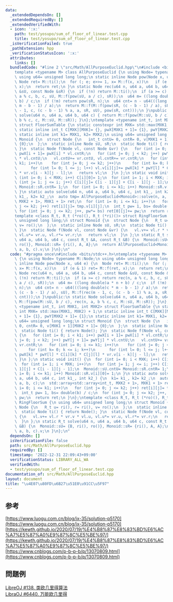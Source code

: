 ```yaml
---
data:
  _extendedDependsOn: []
  _extendedRequiredBy: []
  _extendedVerifiedWith:
  - icon: ':x:'
    path: test/yosupo/sum_of_floor_of_linear.test.cpp
    title: test/yosupo/sum_of_floor_of_linear.test.cpp
  _isVerificationFailed: true
  _pathExtension: hpp
  _verificationStatusIcon: ':x:'
  attributes:
    links: []
  bundledCode: "#line 2 \"src/Math/AllPurposeEuclid.hpp\"\n#include <bits/stdc++.h>\n\
    template <typename M> class AllPurposeEuclid {\n using Node= typename M::Node;\n\
    \ using u64= unsigned long long;\n static inline Node pow(Node x, u64 e) {\n \
    \ Node ret= M::ti();\n  for (; e; e>>= 1, x= M::f(x, x))\n   if (e & 1) ret= M::f(ret,\
    \ x);\n  return ret;\n }\n static Node rec(u64 n, u64 a, u64 b, u64 c, const Node\
    \ &sU, const Node &sR) {\n  if (!n) return M::ti();\n  if (a >= c) return rec(n,\
    \ a % c, b, c, sU, M::f(pow(sU, a / c), sR));\n  u64 m= ((long double)a * n +\
    \ b) / c;\n  if (!m) return pow(sR, n);\n  u64 cnt= n - u64(((long double)c *\
    \ m - b - 1) / a);\n  return M::f(M::f(pow(sR, (c - b - 1) / a), sU), M::f(rec(m\
    \ - 1, c, (c - b - 1) % a, a, sR, sU), pow(sR, cnt)));\n }\npublic:\n static Node\
    \ solve(u64 n, u64 a, u64 b, u64 c) { return M::f(pow(M::sU, b / c), rec(n, a,\
    \ b % c, c, M::sU, M::sR)); }\n};\ntemplate <typename int_t, int MXK1, int MXK2>\
    \ struct FloorSumTable {\n static constexpr int MXK= std::max(MXK1, MXK2) + 1;\n\
    \ static inline int_t C[MXK][MXK]= {}, pwX[MXK1 + 1]= {1}, pwY[MXK2 + 1]= {1};\n\
    \ static inline int k1= MXK1, k2= MXK2;\n using u64= unsigned long long;\n struct\
    \ Monoid {\n  struct Node {\n   int_t cntU= 0, cntR= 0, v[MXK1 + 1][MXK2 + 1]=\
    \ {0};\n  };\n  static inline Node sU, sR;\n  static Node ti() { return Node();\
    \ }\n  static Node f(Node vl, const Node &vr) {\n   for (int i= 0; i < k1; i++)\
    \ pwX[i + 1]= pwX[i] * vl.cntR;\n   for (int j= 0; j < k2; j++) pwY[j + 1]= pwY[j]\
    \ * vl.cntU;\n   vl.cntU+= vr.cntU, vl.cntR+= vr.cntR;\n   for (int i= 0; i <=\
    \ k1; i++)\n    for (int j= 0; j <= k2; j++)\n     for (int k= 0; k <= i; k++)\n\
    \      for (int l= 0; l <= j; l++) vl.v[i][j]+= pwX[k] * pwY[l] * C[i][k] * C[j][l]\
    \ * vr.v[i - k][j - l];\n   return vl;\n  }\n };\n static void init() {\n  for\
    \ (int i= 0; i < MXK; i++) C[i][0]= 1;\n  for (int i= 1; i < MXK; i++)\n   for\
    \ (int j= 1; j <= i; j++) C[i][j]= C[i - 1][j] + C[i - 1][j - 1];\n  Monoid::sU.cntU=\
    \ Monoid::sR.cntR= 1;\n  for (int i= 0; i <= k1; i++) Monoid::sR.v[i][0]= 1;\n\
    \ }\n static auto solve(u64 n, u64 a, u64 b, u64 c, int k1_, int k2_) {\n  k1=\
    \ k1_, k2= k2_;\n  auto tmp= AllPurposeEuclid<Monoid>::solve(n, a, b, c);\n  std::array<std::array<int_t,\
    \ MXK2 + 1>, MXK1 + 1> ret;\n  for (int i= 0; i <= k1; i++)\n   for (int j= 0;\
    \ j <= k2; j++) ret[i][j]= tmp.v[i][j];\n  int_t pw= 1, bs= double(b) / c;\n \
    \ for (int j= 0; j <= k2; j++, pw*= bs) ret[0][j]+= pw;\n  return ret;\n }\n};\n\
    template <class R_t, R_t (*ro)(), R_t (*ri)()> struct RingFloorSum {\n using u64=\
    \ unsigned long long;\n struct Monoid {\n  struct Node {\n   R_t u= ri(), r= ri(),\
    \ v= ro();\n  };\n  static inline Node sU, sR;\n  static Node ti() { return Node();\
    \ }\n  static Node f(Node vl, const Node &vr) {\n   vl.v+= vl.r * vr.v * vl.u,\
    \ vl.u*= vr.u, vl.r*= vr.r;\n   return vl;\n  }\n };\n static R_t solve(u64 n,\
    \ u64 a, u64 b, u64 c, const R_t &A, const R_t &B) {\n  Monoid::sU= {B, ri(),\
    \ ro()}, Monoid::sR= {ri(), A, A};\n  return AllPurposeEuclid<Monoid>::solve(n,\
    \ a, b, c).v;\n }\n};\n"
  code: "#pragma once\n#include <bits/stdc++.h>\ntemplate <typename M> class AllPurposeEuclid\
    \ {\n using Node= typename M::Node;\n using u64= unsigned long long;\n static\
    \ inline Node pow(Node x, u64 e) {\n  Node ret= M::ti();\n  for (; e; e>>= 1,\
    \ x= M::f(x, x))\n   if (e & 1) ret= M::f(ret, x);\n  return ret;\n }\n static\
    \ Node rec(u64 n, u64 a, u64 b, u64 c, const Node &sU, const Node &sR) {\n  if\
    \ (!n) return M::ti();\n  if (a >= c) return rec(n, a % c, b, c, sU, M::f(pow(sU,\
    \ a / c), sR));\n  u64 m= ((long double)a * n + b) / c;\n  if (!m) return pow(sR,\
    \ n);\n  u64 cnt= n - u64(((long double)c * m - b - 1) / a);\n  return M::f(M::f(pow(sR,\
    \ (c - b - 1) / a), sU), M::f(rec(m - 1, c, (c - b - 1) % a, a, sR, sU), pow(sR,\
    \ cnt)));\n }\npublic:\n static Node solve(u64 n, u64 a, u64 b, u64 c) { return\
    \ M::f(pow(M::sU, b / c), rec(n, a, b % c, c, M::sU, M::sR)); }\n};\ntemplate\
    \ <typename int_t, int MXK1, int MXK2> struct FloorSumTable {\n static constexpr\
    \ int MXK= std::max(MXK1, MXK2) + 1;\n static inline int_t C[MXK][MXK]= {}, pwX[MXK1\
    \ + 1]= {1}, pwY[MXK2 + 1]= {1};\n static inline int k1= MXK1, k2= MXK2;\n using\
    \ u64= unsigned long long;\n struct Monoid {\n  struct Node {\n   int_t cntU=\
    \ 0, cntR= 0, v[MXK1 + 1][MXK2 + 1]= {0};\n  };\n  static inline Node sU, sR;\n\
    \  static Node ti() { return Node(); }\n  static Node f(Node vl, const Node &vr)\
    \ {\n   for (int i= 0; i < k1; i++) pwX[i + 1]= pwX[i] * vl.cntR;\n   for (int\
    \ j= 0; j < k2; j++) pwY[j + 1]= pwY[j] * vl.cntU;\n   vl.cntU+= vr.cntU, vl.cntR+=\
    \ vr.cntR;\n   for (int i= 0; i <= k1; i++)\n    for (int j= 0; j <= k2; j++)\n\
    \     for (int k= 0; k <= i; k++)\n      for (int l= 0; l <= j; l++) vl.v[i][j]+=\
    \ pwX[k] * pwY[l] * C[i][k] * C[j][l] * vr.v[i - k][j - l];\n   return vl;\n \
    \ }\n };\n static void init() {\n  for (int i= 0; i < MXK; i++) C[i][0]= 1;\n\
    \  for (int i= 1; i < MXK; i++)\n   for (int j= 1; j <= i; j++) C[i][j]= C[i -\
    \ 1][j] + C[i - 1][j - 1];\n  Monoid::sU.cntU= Monoid::sR.cntR= 1;\n  for (int\
    \ i= 0; i <= k1; i++) Monoid::sR.v[i][0]= 1;\n }\n static auto solve(u64 n, u64\
    \ a, u64 b, u64 c, int k1_, int k2_) {\n  k1= k1_, k2= k2_;\n  auto tmp= AllPurposeEuclid<Monoid>::solve(n,\
    \ a, b, c);\n  std::array<std::array<int_t, MXK2 + 1>, MXK1 + 1> ret;\n  for (int\
    \ i= 0; i <= k1; i++)\n   for (int j= 0; j <= k2; j++) ret[i][j]= tmp.v[i][j];\n\
    \  int_t pw= 1, bs= double(b) / c;\n  for (int j= 0; j <= k2; j++, pw*= bs) ret[0][j]+=\
    \ pw;\n  return ret;\n }\n};\ntemplate <class R_t, R_t (*ro)(), R_t (*ri)()> struct\
    \ RingFloorSum {\n using u64= unsigned long long;\n struct Monoid {\n  struct\
    \ Node {\n   R_t u= ri(), r= ri(), v= ro();\n  };\n  static inline Node sU, sR;\n\
    \  static Node ti() { return Node(); }\n  static Node f(Node vl, const Node &vr)\
    \ {\n   vl.v+= vl.r * vr.v * vl.u, vl.u*= vr.u, vl.r*= vr.r;\n   return vl;\n\
    \  }\n };\n static R_t solve(u64 n, u64 a, u64 b, u64 c, const R_t &A, const R_t\
    \ &B) {\n  Monoid::sU= {B, ri(), ro()}, Monoid::sR= {ri(), A, A};\n  return AllPurposeEuclid<Monoid>::solve(n,\
    \ a, b, c).v;\n }\n};\n"
  dependsOn: []
  isVerificationFile: false
  path: src/Math/AllPurposeEuclid.hpp
  requiredBy: []
  timestamp: '2022-12-31 22:09:43+09:00'
  verificationStatus: LIBRARY_ALL_WA
  verifiedWith:
  - test/yosupo/sum_of_floor_of_linear.test.cpp
documentation_of: src/Math/AllPurposeEuclid.hpp
layout: document
title: "\u4E07\u80FD\u6B27\u51E0\u91CC\u5F97"
---
```

## 参考
[https://www.luogu.com.cn/blog/ix-35/solution-p5170](https://www.luogu.com.cn/blog/ix-35/solution-p5170) \
[https://kewth.github.io/2020/07/19/%E4%B8%87%E8%83%BD%E6%AC%A7%E5%87%A0%E9%87%8C%E5%BE%97/](https://kewth.github.io/2020/07/19/%E4%B8%87%E8%83%BD%E6%AC%A7%E5%87%A0%E9%87%8C%E5%BE%97/) \
[https://www.cnblogs.com/p-b-p-b/p/13070809.html](https://www.cnblogs.com/p-b-p-b/p/13070809.html)

## 問題例
[LibreOJ #138. 类欧几里得算法](https://loj.ac/p/138) \
[LibraOJ #6440. 万能欧几里得](https://loj.ac/p/6440)